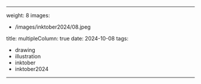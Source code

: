 
---
weight: 8
images:
- /images/inktober2024/08.jpeg

title:
multipleColumn: true
date: 2024-10-08
tags:
- drawing
- illustration
- inktober
- inktober2024
---

